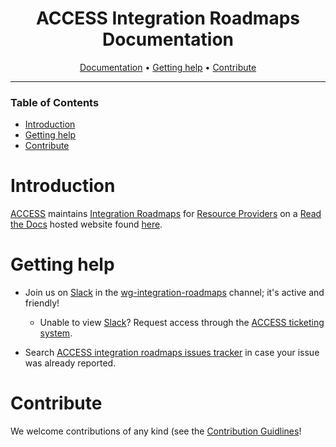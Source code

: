 <div align="center">

# ACCESS Integration Roadmaps Documentation

[Documentation][documentation] • [Getting help](#getting-help) • [Contribute](#contribute)

</div>

---

### Table of Contents
- [Introduction](#introduction)
- [Getting help](#getting-help)
- [Contribute](#contribute)

# Introduction

[ACCESS][ACCESS main page] maintains
[Integration Roadmaps][integration roadmaps] for
[Resource Providers][resource providers] on a [Read the Docs][read the docs]
hosted website found [here][documentation].

# Getting help

+ Join us on [Slack][ACCESS slack] in the
[wg-integration-roadmaps][wg-integration-roadmaps] channel; it's active and
friendly!
    + Unable to view [Slack][ACCESS slack]? Request access through the
    [ACCESS ticketing system][ACCESS rt].

+ Search [ACCESS integration roadmaps issues tracker](https://github.com/access-ci-org/Integration_Roadmaps/issues/)
in case your issue was already reported.

# Contribute

We welcome contributions of any kind (see the [Contribution Guidlines][contributing]!

[contributing]: https://github.com/access-ci-org/Integration_Roadmaps/tree/main/docs/contributing.md
[documentation]: https://readthedocs.access-ci.org/projects/integration-roadmaps/en/latest/
[ACCESS main page]: https://access-ci.org/
[ACCESS rt]: https://tickets.access-ci.org/
[ACCESS slack]: https://access-ci.slack.com
[integration roadmaps]: https://operations.access-ci.org/pub/integration_roadmaps
[read the docs]: https://docs.readthedocs.io/en/stable/
[resource providers]: https://allocations.access-ci.org/resource-providers
[wg-integration-roadmaps]: https://app.slack.com/client/T03EW8N9B6Y/C03JSSLABUY
